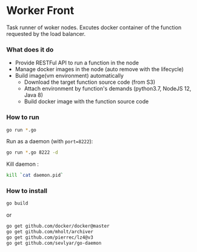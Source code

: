 # Worker Front

Task runner of woker nodes. Excutes docker container of the function requested by the load balancer.

### What does it do

- Provide RESTFul API to run a function in the node
- Manage docker images in the node (auto remove with the lifecycle)
- Build image(vm environment) automatically
	- Download the target function source code (from S3)
	- Attach environment by function's demands (python3.7, NodeJS 12, Java 8)
	- Build docker image with the function source code

### How to run

```bash
go run *.go
```

Run as a daemon (with `port=8222`):

```bash
go run *.go 8222 -d
```

Kill daemon :

```bash
kill `cat daemon.pid`
```

### How to install

```bash
go build
```

or

```bash
go get github.com/docker/docker@master
go get github.com/mholt/archiver
go get github.com/pierrec/lz4@v3
go get github.com/sevlyar/go-daemon
```
